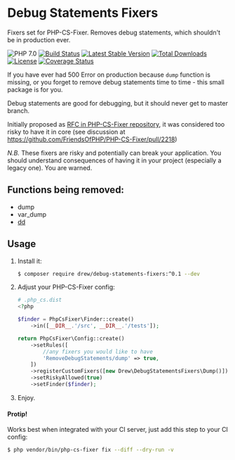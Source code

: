 # Debug Statements Fixers
Fixers set for PHP-CS-Fixer. Removes debug statements, which shouldn't be in production ever. 

![PHP 7.0](https://img.shields.io/badge/PHP-7.0-8C9CB6.svg?style=flat)
[![Build Status](https://travis-ci.org/akovalyov/DebugStatementsFixers.svg?branch=master)](https://travis-ci.org/akovalyov/DebugStatementsFixers)
[![Latest Stable Version](https://poser.pugx.org/akovalyov/DebugStatementsFixers/v/stable)](https://packagist.org/packages/akovalyov/DebugStatementsFixers)
[![Total Downloads](https://poser.pugx.org/akovalyov/DebugStatementsFixers/downloads)](https://packagist.org/packages/akovalyov/DebugStatementsFixers)
[![License](https://poser.pugx.org/akovalyov/DebugStatementsFixers/license)](https://packagist.org/packages/akovalyov/DebugStatementsFixers)
[![Coverage Status](https://coveralls.io/repos/github/akovalyov/DebugStatementsFixers/badge.svg?branch=master)](https://coveralls.io/github/akovalyov/DebugStatementsFixers?branch=master)

If you have ever had 500 Error on production because `dump` function is missing, 
or you forget to remove debug statements time to time - this small package is for you.

Debug statements are good for debugging, but it should never get to master branch.

Initially proposed as [RFC in PHP-CS-Fixer repository](https://github.com/FriendsOfPHP/PHP-CS-Fixer/issues/2195), 
it was considered too risky to have it in core (see discussion at https://github.com/FriendsOfPHP/PHP-CS-Fixer/pull/2218)

*N.B.* These fixers are risky and potentially can break your application. You should understand consequences of having it in your project (especially a legacy one). You are warned.

## Functions being removed:

* dump
* var_dump
* [dd](https://github.com/symfony/symfony/pull/26970)

## Usage

1. Install it:
    
    ```bash
    $ composer require drew/debug-statements-fixers:^0.1 --dev
    ```

2. Adjust your PHP-CS-Fixer config:
    
    ```php
    # .php_cs.dist
    <?php
    
    $finder = PhpCsFixer\Finder::create()
        ->in([__DIR__.'/src', __DIR__.'/tests']);

    return PhpCsFixer\Config::create()
        ->setRules([
            //any fixers you would like to have
            'RemoveDebugStatements/dump' => true,
        ])
        ->registerCustomFixers([new Drew\DebugStatementsFixers\Dump()])
        ->setRiskyAllowed(true)
        ->setFinder($finder);    
    ```
3. Enjoy.

#### Protip!

Works best when integrated with your CI server, just add this step to your CI config:

```bash
$ php vendor/bin/php-cs-fixer fix --diff --dry-run -v
```
